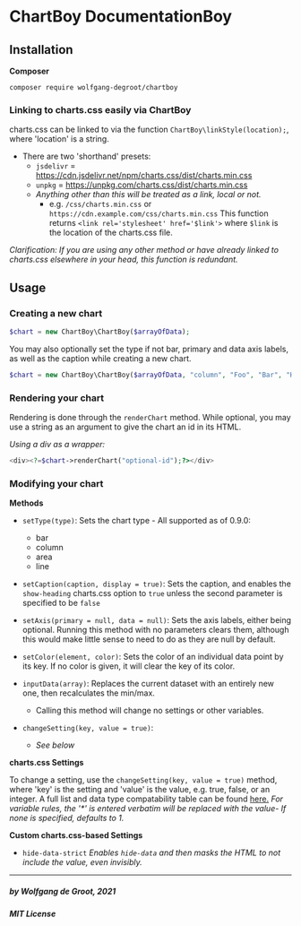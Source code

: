 # ChartBoy DocumentationBoy

## Installation

**Composer**
```composer
composer require wolfgang-degroot/chartboy
```

### Linking to charts.css easily via ChartBoy
charts.css can be linked to via the function `ChartBoy\linkStyle(location);`, where 'location' is a string.
 - There are two 'shorthand' presets:
   - `jsdelivr` = https://cdn.jsdelivr.net/npm/charts.css/dist/charts.min.css
   - `unpkg` = https://unpkg.com/charts.css/dist/charts.min.css
   - _Anything other than this will be treated as a link, local or not._
      - e.g. `/css/charts.min.css` or `https://cdn.example.com/css/charts.min.css`
This function returns `<link rel='stylesheet' href='$link'>` where `$link` is the location of the charts.css file.

_Clarification: If you are using any other method or have already linked to charts.css elsewhere in your head, this function is redundant._

## Usage

### Creating a new chart
```php
$chart = new ChartBoy\ChartBoy($arrayOfData);
```

You may also optionally set the type if not bar, primary and data axis labels, as well as the caption while creating a new chart.

```php
$chart = new ChartBoy\ChartBoy($arrayOfData, "column", "Foo", "Bar", "How Much 'Foo' per 'Bar'?");
```

### Rendering your chart
Rendering is done through the `renderChart` method. While optional, you may use a string as an argument to give the chart an id in its HTML.

_Using a div as a wrapper:_
```php
<div><?=$chart->renderChart("optional-id");?></div>
```

### Modifying your chart
**Methods**

 - `setType(type)`: Sets the chart type - All supported as of 0.9.0:
   - bar
   - column
   - area
   - line

  - `setCaption(caption, display = true)`: Sets the caption, and enables the `show-heading` charts.css option to `true` unless the second parameter is specified to be `false`

  - `setAxis(primary = null, data = null)`: Sets the axis labels, either being optional. Running this method with no parameters clears them, although this would make little sense to need to do as they are null by default.

  - `setColor(element, color)`: Sets the color of an individual data point by its key. If no color is given, it will clear the key of its color.

  - `inputData(array)`: Replaces the current dataset with an entirely new one, then recalculates the min/max.
    - Calling this method will change no settings or other variables.

  - `changeSetting(key, value = true)`:
    - _See below_

**charts.css Settings**

To change a setting, use the `changeSetting(key, value = true)` method, where 'key' is the setting and 'value' is the value, e.g. true, false, or an integer.
A full list and data type compatability table can be found [here.](https://chartscss.org/development/supported-features/)
_For variable rules, the '*' is entered verbatim will be replaced with the value- If none is specified, defaults to 1._

**Custom charts.css-based Settings**

 - `hide-data-strict` _Enables `hide-data` and then masks the HTML to not include the value, even invisibly._

--------------------

##### by Wolfgang de Groot, 2021
##### MIT License
